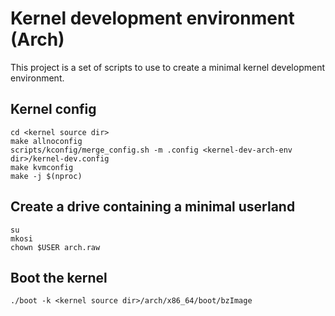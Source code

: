 # Kernel development environment (Arch)

This project is a set of scripts to use to create a minimal kernel development environment.

## Kernel config

```
cd <kernel source dir>
make allnoconfig
scripts/kconfig/merge_config.sh -m .config <kernel-dev-arch-env dir>/kernel-dev.config
make kvmconfig
make -j $(nproc)
```

## Create a drive containing a minimal userland

```
su
mkosi
chown $USER arch.raw
```

## Boot the kernel

```
./boot -k <kernel source dir>/arch/x86_64/boot/bzImage
```

